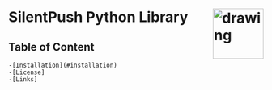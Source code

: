 # SilentPush Python Library <img src="logo/Silent_push_logo.png" alt="drawing" width="100" align=right >

## Table of Content

    -[Installation](#installation)
    -[License]
    -[Links]
